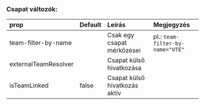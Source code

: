 ### Csapat változók:

| prop                 | Default | Leírás                        | Megjegyzés                       |
| :------------------- | :------ | :---------------------------- | :------------------------------- |
| team-filter-by-name  |         | Csak egy csapat mérkőzései    | pl.: `team-filter-by-name="UTE"` |
| externalTeamResolver |         | Csapat külső hivatkozása      |                                  |
| isTeamLinked         | false   | Csapat külső hivatkozás aktív |                                  |
